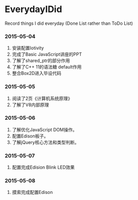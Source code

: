 # EverydayIDid
Record things I did everyday (Done List rather than ToDo List)

### 2015-05-04
1. 安装配置Iotivity
2. 完成了Basic JavaScript讲座的PPT 
3. 了解了shared_ptr的部分作用
4. 了解了C++ 11的语法糖 default作用
5. 整合Box2D进入毕设代码

### 2015-05-05
1. 阅读了2页《计算机系统原理》
2. 了解了V8内部原理

### 2015-05-06
1. 了解优化JavaScript DOM操作。
2. 配置Edison板子。
3. 了解jQuery核心方法和类型判断。

### 2015-05-07
1. 配置完成Edision Blink LED效果

### 2015-05-08
1. 摸索完成配置Edison
